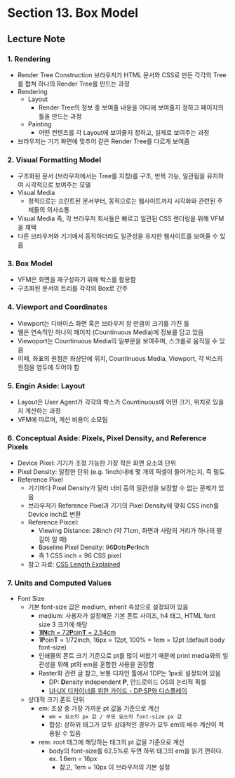 # Section 13. Box Model

## Lecture Note

### 1. Rendering

- Render Tree Construction 브라우저가 HTML 문서와 CSS로 만든 각각의 Tree를 합쳐 하나의 Render Tree를 만드는 과정
- Rendering
  - Layout
    - Render Tree의 정보 중 보여줄 내용을 어디에 보여줄지 정하고 페이지의 틀을 만드는 과정
  - Painting
    - 어떤 컨텐츠를 각 Layout에 보여줄지 정하고, 실제로 보여주는 과정
- 브라우저는 기기 화면에 맞추어 같은 Render Tree를 다르게 보여줌

### 2. Visual Formatting Model

- 구조화된 문서 (브라우저에서는 Tree를 지칭)를 구조, 반복 가능, 일관됨을 유지하여 시각적으로 보여주는 모델
- Visual Media
  - 정적으로는 프린트된 문서부터, 동적으로는 웹사이트까지 시각화와 관련된 주체들의 의사소통
- Visual Media 즉, 각 브라우저 회사들은 빠르고 일관된 CSS 렌더링을 위해 VFM을 채택
- 다른 브라우저와 기기에서 동작하더라도 일관성을 유지한 웹사이트를 보여줄 수 있음

### 3. Box Model

- VFM은 화면을 재구성하기 위해 박스를 활용함
- 구조화된 문서의 트리를 각각의 Box로 간주

### 4. Viewport and Coordinates

- Viewport는 디바이스 화면 혹은 브라우저 창 만큼의 크기를 가진 틀
- 웹은 연속적인 하나의 페이지 (Countinuous Media)에 정보를 담고 있음
- Viewoport는 Countinuous Media의 일부분을 보여주며, 스크롤로 움직일 수 있음
- 이때, 좌표의 원점은 좌상단에 위치, Countinuous Media, Viewport, 각 박스의 원점을 염두에 두어야 함

### 5. Engin Aside: Layout

- Layout은 User Agent가 각각의 박스가 Countinuous에 어떤 크기, 위치로 있을지 계산하는 과정
- VFM에 따르며, 계산 비용이 소모됨

### 6. Conceptual Aside: Pixels, Pixel Density, and Reference Pixels

- Device Pixel: 기기가 조정 가능한 가장 작은 화면 요소의 단위
- Pixel Density: 일정한 단위 (e.g. 1inch)내에 몇 개의 픽셀이 들어가는지, 즉 밀도
- Reference Pixel
  - 기기마다 Pixel Density가 달라 너비 등의 일관성을 보장할 수 없는 문제가 있음
  - 브라우저가 Reference Pixel과 기기의 Pixel Density에 맞춰 CSS inch를 Device inch로 변환
  - Reference Pixcel:
    - Viewing Distance: 28inch (약 71cm, 화면과 사람의 거리가 하나의 팔 길이 일 때)
    - Baseline Pixel Density: 96**D**ots**P**er**I**nch
    - 즉 1 CSS inch = 96 CSS pixel
  - 참고 자료: [CSS Length Explained](https://hacks.mozilla.org/2013/09/css-length-explained/)

### 7. Units and Computed Values

- Font Size
  - 기본 font-size 값은 medium, inherit 속성으로 설정되어 있음
    - medium: 사용자가 설정해둔 기본 폰트 사이즈, h4 태그, HTML font size 3 크기에 해당
    - [1**IN**ch = 72**P**oin**T** = 2.54cm](https://www.w3.org/Style/Examples/007/units.en.html)
    - 1**P**oin**T** = 1/72inch, 16px = 12pt, 100% = 1em = 12pt (default body font-size)
    - 인쇄물의 폰트 크기 기준으로 pt를 많이 써왔기 때문에 print media와의 일관성을 위해 pt와 em을 혼합한 사용을 권장함
    - Raster화 관련 글 참고, 보통 디자인 툴에서 1DP는 1px로 설정되어 있음
      - DP: **D**ensity independent **P**, 안드로이드 OS의 논리적 픽셀
      - [UI·UX 디자이너를 위한 가이드 - DP·SP와 디스플레이](https://mesign.tistory.com/10)
  - 상대적 크기 폰트 단위
    - em: 조상 중 가장 가까운 pt 값을 기준으로 계산
      - `em = 요소의 px 값 / 부모 요소의 font-size px 값`
      - 합성: 상하위 태그가 모두 상대적인 경우가 모두 em의 배수 계산이 적용될 수 있음
    - rem: root 태그에 해당하는 태그의 pt 값을 기준으로 계산
      - body의 font-size를 62.5%로 두면 하위 태그의 em을 읽기 편하다. ex. 1.6em = 16px
        - 참고, 1em = 10px 이 브라우저의 기본 설정
